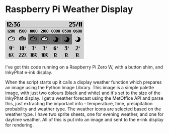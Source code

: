 # Raspberry Pi Weather Display

![typical weather forecast image](background.png)

I've got this code running on a Raspberry Pi Zero W, with a button shim, and InkyPhat e-ink display.

When the script starts up it calls a display weather function which prepares an image using the Python Image Library. This image is a simple palette image, with just two colours (black and white) and it's set to the size of the InkyPhat display. I get a weather forecast using the MetOffice API and parse this, just extracting the important info - temperature, time, precipitation probability and weather type. The weather icons are selected based on the weather type. I have two sprite sheets, one for evening weather, and one for daytime weather. All of this is put into an image and sent to the e-ink display for rendering.
